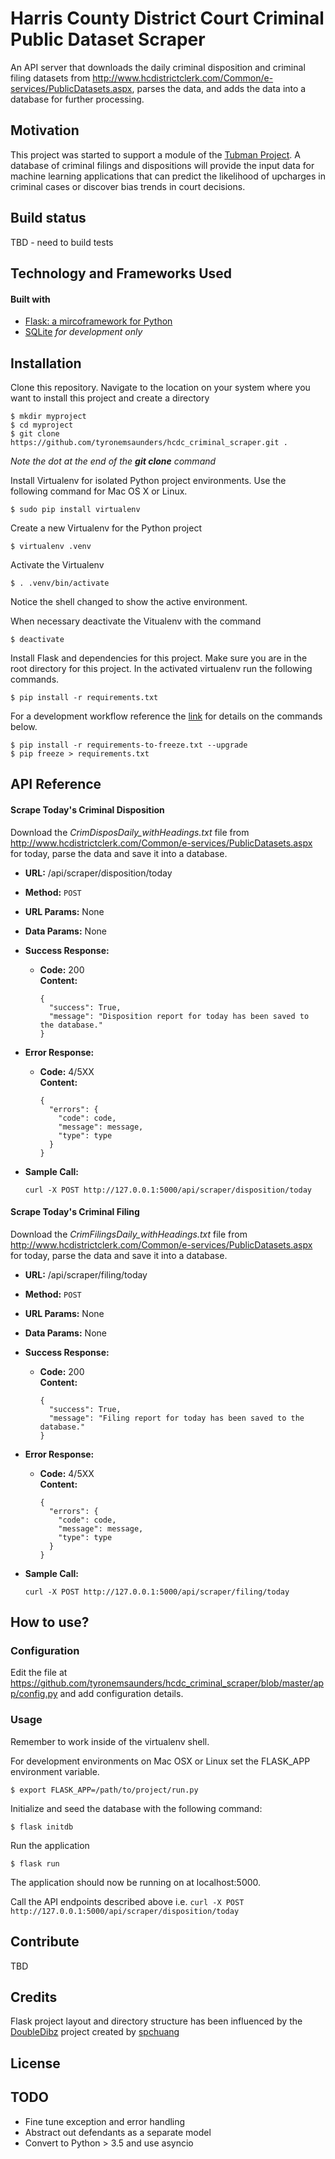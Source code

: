 # Harris County District Court Criminal Public Dataset Scraper
An API server that downloads the daily criminal disposition and criminal filing datasets from http://www.hcdistrictclerk.com/Common/e-services/PublicDatasets.aspx, parses the data, and adds the data into a database for further processing.

## Motivation
This project was started to support a module of the [Tubman Project](http://www.tubmanproject.com/).
A database of criminal filings and dispositions will provide the input data for machine learning applications that can predict the likelihood of upcharges in criminal cases or discover bias trends in court decisions.  

## Build status
TBD - need to build tests

## Technology and Frameworks Used
#### Built with
* [Flask: a mircoframework for Python](http://flask.pocoo.org/)
* [SQLite](https://www.sqlite.org/) *for development only*

## Installation
Clone this repository.
Navigate to the location on your system where you want to install this project and create a directory
```
$ mkdir myproject
$ cd myproject
$ git clone https://github.com/tyronemsaunders/hcdc_criminal_scraper.git .
```
*Note the dot at the end of the <b>git clone</b> command*


Install Virtualenv for isolated Python project environments.
Use the following command for Mac OS X or Linux.
```
$ sudo pip install virtualenv
```

Create a new Virtualenv for the Python project
```
$ virtualenv .venv
```

Activate the Virtualenv
```
$ . .venv/bin/activate
```
Notice the shell changed to show the active environment.

When necessary deactivate the Vitualenv with the command
```
$ deactivate
```

Install Flask and dependencies for this project.
Make sure you are in the root directory for this project. 
In the activated virtualenv run the following commands.
```
$ pip install -r requirements.txt
```

For a development workflow reference the [link](https://www.kennethreitz.org/essays/a-better-pip-workflow) for details on the commands below.
```
$ pip install -r requirements-to-freeze.txt --upgrade
$ pip freeze > requirements.txt
```

## API Reference
#### Scrape Today's Criminal Disposition
Download the *CrimDisposDaily_withHeadings.txt* file from http://www.hcdistrictclerk.com/Common/e-services/PublicDatasets.aspx for today, parse the data and save it into a database.
* **URL:**
  /api/scraper/disposition/today

* **Method:**
  `POST`

* **URL Params:**
  None

* **Data Params:**
  None
  
*  **Success Response:**
   * **Code:** 200 <br />
     **Content:**
     ```
     {
       "success": True,
       "message": "Disposition report for today has been saved to the database."
     }
     ```
   
* **Error Response:**
  * **Code:** 4/5XX <br>
    **Content:**
    ```
    {
  	  "errors": {
  	    "code": code,
  	    "message": message,
  	    "type": type
  	  }
    }
    ```

* **Sample Call:**
  ```
  curl -X POST http://127.0.0.1:5000/api/scraper/disposition/today
  ```

#### Scrape Today's Criminal Filing
Download the *CrimFilingsDaily_withHeadings.txt* file from http://www.hcdistrictclerk.com/Common/e-services/PublicDatasets.aspx for today, parse the data and save it into a database.
* **URL:**
  /api/scraper/filing/today

* **Method:**
  `POST`

* **URL Params:**
  None

* **Data Params:**
  None
  
*  **Success Response:**
   * **Code:** 200 <br />
     **Content:**
     ```
     {
       "success": True,
       "message": "Filing report for today has been saved to the database."
     }
     ```
   
* **Error Response:**
  * **Code:** 4/5XX <br>
    **Content:**
    ```
    {
  	  "errors": {
  	    "code": code,
  	    "message": message,
  	    "type": type
  	  }
    }
    ```
* **Sample Call:**
  ```
  curl -X POST http://127.0.0.1:5000/api/scraper/filing/today
  ```

## How to use?
### Configuration
Edit the file at https://github.com/tyronemsaunders/hcdc_criminal_scraper/blob/master/app/config.py and add configuration details.

### Usage
Remember to work inside of the virtualenv shell.

For development environments on Mac OSX or Linux set the FLASK_APP environment variable.
```
$ export FLASK_APP=/path/to/project/run.py
```

Initialize and seed the database with the following command:
```
$ flask initdb
```

Run the application
```
$ flask run
```

The application should now be running on at localhost:5000.

Call the API endpoints described above i.e. `curl -X POST http://127.0.0.1:5000/api/scraper/disposition/today`

## Contribute
TBD

## Credits
Flask project layout and directory structure has been influenced by the [DoubleDibz](https://github.com/spchuang/DoubleDibz-tutorial/tree/master/FINAL) project created by [spchuang](https://github.com/spchuang)

## License

## TODO
* Fine tune exception and error handling
* Abstract out defendants as a separate model
* Convert to Python > 3.5 and use asyncio